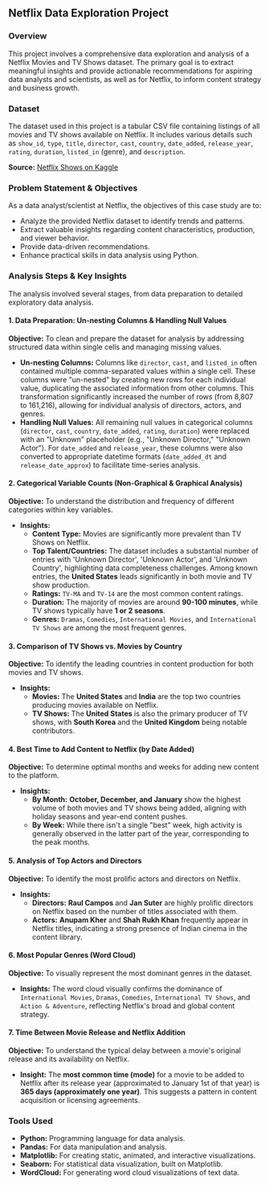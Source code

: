 ## Netflix Data Exploration Project

### Overview
This project involves a comprehensive data exploration and analysis of a Netflix Movies and TV Shows dataset. The primary goal is to extract meaningful insights and provide actionable recommendations for aspiring data analysts and scientists, as well as for Netflix, to inform content strategy and business growth.

### Dataset
The dataset used in this project is a tabular CSV file containing listings of all movies and TV shows available on Netflix. It includes various details such as `show_id`, `type`, `title`, `director`, `cast`, `country`, `date_added`, `release_year`, `rating`, `duration`, `listed_in` (genre), and `description`.

**Source:** [Netflix Shows on Kaggle](https://www.kaggle.com/shivamb/netflix-shows)

### Problem Statement & Objectives
As a data analyst/scientist at Netflix, the objectives of this case study are to:
* Analyze the provided Netflix dataset to identify trends and patterns.
* Extract valuable insights regarding content characteristics, production, and viewer behavior.
* Provide data-driven recommendations.
* Enhance practical skills in data analysis using Python.

### Analysis Steps & Key Insights

The analysis involved several stages, from data preparation to detailed exploratory data analysis.

#### 1. Data Preparation: Un-nesting Columns & Handling Null Values

**Objective:** To clean and prepare the dataset for analysis by addressing structured data within single cells and managing missing values.

* **Un-nesting Columns:** Columns like `director`, `cast`, and `listed_in` often contained multiple comma-separated values within a single cell. These columns were "un-nested" by creating new rows for each individual value, duplicating the associated information from other columns. This transformation significantly increased the number of rows (from 8,807 to 161,216), allowing for individual analysis of directors, actors, and genres.
* **Handling Null Values:** All remaining null values in categorical columns (`director`, `cast`, `country`, `date_added`, `rating`, `duration`) were replaced with an "Unknown" placeholder (e.g., "Unknown Director," "Unknown Actor"). For `date_added` and `release_year`, these columns were also converted to appropriate datetime formats (`date_added_dt` and `release_date_approx`) to facilitate time-series analysis.

#### 2. Categorical Variable Counts (Non-Graphical & Graphical Analysis)

**Objective:** To understand the distribution and frequency of different categories within key variables.

* **Insights:**
    * **Content Type:** Movies are significantly more prevalent than TV Shows on Netflix.
    * **Top Talent/Countries:** The dataset includes a substantial number of entries with 'Unknown Director', 'Unknown Actor', and 'Unknown Country', highlighting data completeness challenges. Among known entries, the **United States** leads significantly in both movie and TV show production.
    * **Ratings:** `TV-MA` and `TV-14` are the most common content ratings.
    * **Duration:** The majority of movies are around **90-100 minutes**, while TV shows typically have **1 or 2 seasons**.
    * **Genres:** `Dramas`, `Comedies`, `International Movies`, and `International TV Shows` are among the most frequent genres.

#### 3. Comparison of TV Shows vs. Movies by Country

**Objective:** To identify the leading countries in content production for both movies and TV shows.

* **Insights:**
    * **Movies:** The **United States** and **India** are the top two countries producing movies available on Netflix.
    * **TV Shows:** The **United States** is also the primary producer of TV shows, with **South Korea** and the **United Kingdom** being notable contributors.

#### 4. Best Time to Add Content to Netflix (by Date Added)

**Objective:** To determine optimal months and weeks for adding new content to the platform.

* **Insights:**
    * **By Month:** **October, December, and January** show the highest volume of both movies and TV shows being added, aligning with holiday seasons and year-end content pushes.
    * **By Week:** While there isn't a single "best" week, high activity is generally observed in the latter part of the year, corresponding to the peak months.

#### 5. Analysis of Top Actors and Directors

**Objective:** To identify the most prolific actors and directors on Netflix.

* **Insights:**
    * **Directors:** **Raul Campos** and **Jan Suter** are highly prolific directors on Netflix based on the number of titles associated with them.
    * **Actors:** **Anupam Kher** and **Shah Rukh Khan** frequently appear in Netflix titles, indicating a strong presence of Indian cinema in the content library.

#### 6. Most Popular Genres (Word Cloud)

**Objective:** To visually represent the most dominant genres in the dataset.

* **Insights:** The word cloud visually confirms the dominance of `International Movies`, `Dramas`, `Comedies`, `International TV Shows`, and `Action & Adventure`, reflecting Netflix's broad and global content strategy.

#### 7. Time Between Movie Release and Netflix Addition

**Objective:** To understand the typical delay between a movie's original release and its availability on Netflix.

* **Insight:** The **most common time (mode)** for a movie to be added to Netflix after its release year (approximated to January 1st of that year) is **365 days (approximately one year)**. This suggests a pattern in content acquisition or licensing agreements.

### Tools Used
* **Python:** Programming language for data analysis.
* **Pandas:** For data manipulation and analysis.
* **Matplotlib:** For creating static, animated, and interactive visualizations.
* **Seaborn:** For statistical data visualization, built on Matplotlib.
* **WordCloud:** For generating word cloud visualizations of text data.
